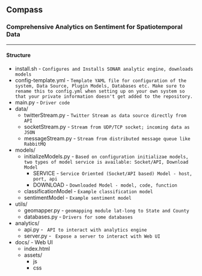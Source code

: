 ## Compass
### Comprehensive Analytics on Sentiment for Spatiotemporal Data
------------

#### Structure 
* install.sh - `Configures and Installs SONAR analytic engine, downloads models `
* config-template.yml - ` Template YAML file for configuration of the system, Data Source, Plugin Models, Databases etc. Make sure to rename this to config.yml when setting up on your own system so that your private information doesn't get added to the repository. `
* main.py   - ` Driver code `
* data/   
    * twitterStream.py - ` Twitter Stream as data source directly from API `
    * socketStream.py - ` Stream from UDP/TCP socket; incoming data as JSON `
    * messageStream.py - ` Stream from distributed message queue like RabbitMQ `
* models/
    * initializeModels.py - ` Based on configuration initializae models, two types of model service is available: Socket/API, Download Model ` 
        * SERVICE - ` Service Oriented (Socket/API based) Model - host, port, api `
        * DOWNLOAD - ` Downloaded Model - model, code, function `
    * classificationModel - ` Example classification model `
    * sentimentModel - ` Example sentiment model `
* utils/
    * geomapper.py - ` geomapping module lat-long to State and County `
    * databases.py - ` Drivers for some databases `
* analytics/
    * api.py   - ` API to interact with analytics engine`
    * server.py - ` Expose a server to interact with Web UI`
* docs/ - Web UI 
    * index.html
    * assets/
        * js
        * css
